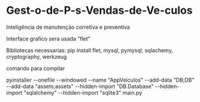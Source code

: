 # Gest-o-de-P-s-Vendas-de-Ve-culos
Inteligência de manutenção corretiva e preventiva


Interface grafico sera usada "flet"

Bibliotecas necessarias: pip install flet, mysql, pymysql, sqlachemy, cryptography, werkzeug


comando para compilar

pyinstaller --onefile --windowed --name "AppVeiculos" --add-data "DB;DB" --add-data "assets;assets"  --hidden-import "DB.Database" --hidden-import "sqlalchemy" --hidden-import "sqlite3" main.py

